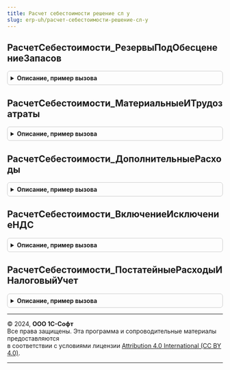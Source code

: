 ```yaml
---
title: Расчет себестоимости решение сл у
slug: erp-uh/расчет-себестоимости-решение-сл-у
---
```



## РасчетСебестоимости_РезервыПодОбесценениеЗапасов
<details style="margin: 1em 0; padding: 0.5em; border: 1px solid #ccc; border-radius: 6px;">

<summary style="font-weight: bold; cursor: pointer;">Описание, пример вызова</summary>

```bsl

// Расчет стоимости в части резервов под обесценение.
//
// Параметры:
//	ПараметрыРасчета - Структура - параметры расчета себестоимости
//
Процедура РасчетСебестоимости_РезервыПодОбесценениеЗапасов(ПараметрыРасчета) Экспорт
```

Пример вызова
```bsl
РасчетСебестоимостиРешениеСЛУ.РасчетСебестоимости_РезервыПодОбесценениеЗапасов(ПараметрыРасчета) 
```
</details>

## РасчетСебестоимости_МатериальныеИТрудозатраты
<details style="margin: 1em 0; padding: 0.5em; border: 1px solid #ccc; border-radius: 6px;">

<summary style="font-weight: bold; cursor: pointer;">Описание, пример вызова</summary>

```bsl

// Расчет стоимости в части стоимости товаров и трудозатрат.
// Рассчитываются ресурсы регистра "Себестоимость товаров":
//	- Стоимость, СтоимостьБезНДС, СтоимостьЗабалансовая, Трудозатраты
//	- СтоимостьРегл, СтоимостьЗабалансоваяРегл, ТрудозатратыРегл
//	- СтоимостьУпр, ТрудозатратыУпр
//
// Параметры:
//	ПараметрыРасчета - Структура - параметры расчета себестоимости
//
Процедура РасчетСебестоимости_МатериальныеИТрудозатраты(ПараметрыРасчета) Экспорт
```

Пример вызова
```bsl
РасчетСебестоимостиРешениеСЛУ.РасчетСебестоимости_МатериальныеИТрудозатраты(ПараметрыРасчета) 
```
</details>

## РасчетСебестоимости_ДополнительныеРасходы
<details style="margin: 1em 0; padding: 0.5em; border: 1px solid #ccc; border-radius: 6px;">

<summary style="font-weight: bold; cursor: pointer;">Описание, пример вызова</summary>

```bsl

// Расчет стоимости в части дополнительных расходов по товарам и в части включения/исключения НДС.
// Рассчитываются ресурсы регистра "Себестоимость товаров":
//	- ДопРасходы, ДопРасходыБезНДС
//	- СтоимостьРегл, ДопРасходыРегл
//	- СтоимостьУпр, ДопРасходыУпр
//
// Параметры:
//	ПараметрыРасчета - Структура - параметры расчета себестоимости
//
Процедура РасчетСебестоимости_ДополнительныеРасходы(ПараметрыРасчета) Экспорт
```

Пример вызова
```bsl
РасчетСебестоимостиРешениеСЛУ.РасчетСебестоимости_ДополнительныеРасходы(ПараметрыРасчета) 
```
</details>

## РасчетСебестоимости_ВключениеИсключениеНДС
<details style="margin: 1em 0; padding: 0.5em; border: 1px solid #ccc; border-radius: 6px;">

<summary style="font-weight: bold; cursor: pointer;">Описание, пример вызова</summary>

```bsl

// Расчет стоимости в части дополнительных расходов по товарам и в части включения/исключения НДС.
// Рассчитываются ресурсы регистра "Себестоимость товаров":
//	- ДопРасходы, ДопРасходыБезНДС
//	- СтоимостьРегл, ДопРасходыРегл
//	- СтоимостьУпр, ДопРасходыУпр
//
// Параметры:
//	ПараметрыРасчета - Структура - параметры расчета себестоимости
//
Процедура РасчетСебестоимости_ВключениеИсключениеНДС(ПараметрыРасчета) Экспорт
```

Пример вызова
```bsl
РасчетСебестоимостиРешениеСЛУ.РасчетСебестоимости_ВключениеИсключениеНДС(ПараметрыРасчета) 
```
</details>

## РасчетСебестоимости_ПостатейныеРасходыИНалоговыйУчет
<details style="margin: 1em 0; padding: 0.5em; border: 1px solid #ccc; border-radius: 6px;">

<summary style="font-weight: bold; cursor: pointer;">Описание, пример вызова</summary>

```bsl

//++ НЕ УТ

// Расчет стоимости в части постатейных производственных расходов.
// Рассчитываются ресурсы регистра "Себестоимость товаров":
//	- ПостатейныеПостоянныеСНДС, ПостатейныеПостоянныеБезНДС, ПостатейныеПеременныеСНДС, ПостатейныеПеременныеБезНДС
//	- ПостатейныеПостоянныеРегл, ПостатейныеПеременныеРегл
//	- ПостояннаяРазница, ВременнаяРазница
//	- ПостатейныеПостоянныеУпр, ПостатейныеПеременныеУпр
//
// Параметры:
//	ПараметрыРасчета - Структура - параметры расчета себестоимости
//
Процедура РасчетСебестоимости_ПостатейныеРасходыИНалоговыйУчет(ПараметрыРасчета) Экспорт
```

Пример вызова
```bsl
РасчетСебестоимостиРешениеСЛУ.РасчетСебестоимости_ПостатейныеРасходыИНалоговыйУчет(ПараметрыРасчета) 
```
</details>

---

© 2024, **ООО 1С-Софт**  
Все права защищены. Эта программа и сопроводительные материалы предоставляются  
в соответствии с условиями лицензии [Attribution 4.0 International (CC BY 4.0)](https://creativecommons.org/licenses/by/4.0/legalcode).

---
